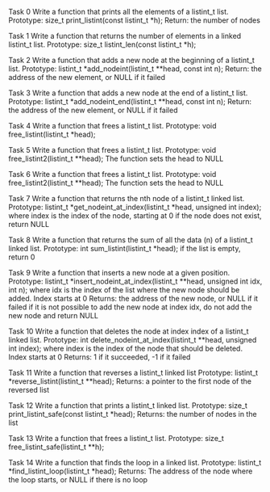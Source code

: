 Task 0
Write a function that prints all the elements of a listint_t list.
Prototype: size_t print_listint(const listint_t *h);
Return: the number of nodes

Task 1
Write a function that returns the number of elements in a linked listint_t list.
Prototype: size_t listint_len(const listint_t *h);

Task 2
Write a function that adds a new node at the beginning of a listint_t list.
Prototype: listint_t *add_nodeint(listint_t **head, const int n);
Return: the address of the new element, or NULL if it failed

Task 3
Write a function that adds a new node at the end of a listint_t list.
Prototype: listint_t *add_nodeint_end(listint_t **head, const int n);
Return: the address of the new element, or NULL if it failed

Task 4
Write a function that frees a listint_t list.
Prototype: void free_listint(listint_t *head);

Task 5
Write a function that frees a listint_t list.
Prototype: void free_listint2(listint_t **head);
The function sets the head to NULL

Task 6
Write a function that frees a listint_t list.
Prototype: void free_listint2(listint_t **head);
The function sets the head to NULL

Task 7
Write a function that returns the nth node of a listint_t linked list.
Prototype: listint_t *get_nodeint_at_index(listint_t *head, unsigned int index);
where index is the index of the node, starting at 0
if the node does not exist, return NULL

Task 8
Write a function that returns the sum of all the data (n) of a listint_t linked list.
Prototype: int sum_listint(listint_t *head);
if the list is empty, return 0

Task 9
Write a function that inserts a new node at a given position.
Prototype: listint_t *insert_nodeint_at_index(listint_t **head, unsigned int idx, int n);
where idx is the index of the list where the new node should be added. Index starts at 0
Returns: the address of the new node, or NULL if it failed
if it is not possible to add the new node at index idx, do not add the new node and return NULL

Task 10
Write a function that deletes the node at index index of a listint_t linked list.
Prototype: int delete_nodeint_at_index(listint_t **head, unsigned int index);
where index is the index of the node that should be deleted. Index starts at 0
Returns: 1 if it succeeded, -1 if it failed

Task 11
Write a function that reverses a listint_t linked list
Prototype: listint_t *reverse_listint(listint_t **head);
Returns: a pointer to the first node of the reversed list

Task 12
Write a function that prints a listint_t linked list.
Prototype: size_t print_listint_safe(const listint_t *head);
Returns: the number of nodes in the list

Task 13
Write a function that frees a listint_t list.
Prototype: size_t free_listint_safe(listint_t **h);

Task 14
Write a function that finds the loop in a linked list.
Prototype: listint_t *find_listint_loop(listint_t *head);
Returns: The address of the node where the loop starts, or NULL if there is no loop
